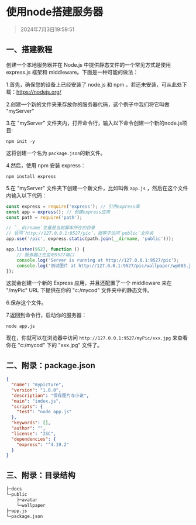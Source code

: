 # 使用node搭建服务器

> 2024年7月3日19:59:51

## 一、搭建教程

创建一个本地服务器并在 Node.js 中提供静态文件的一个常见方式是使用 express.js 框架和 middleware。下面是一种可能的做法：

1.首先，确保您的设备上已经安装了 node.js 和 npm 。若还未安装，可从此处下载：https://nodejs.org/

2.创建一个新的文件夹来存放你的服务器代码，这个例子中我们将它叫做 "myServer"

3.在 "myServer" 文件夹内，打开命令行，输入以下命令创建一个新的node.js项目:

```shell
npm init -y
```
这将创建一个名为 `package.json`的新文件。

4.然后，使用 npm 安装 express：

```shell
npm install express
```
5.在 "myServer" 文件夹下创建一个新文件，比如叫做 `app.js` ，然后在这个文件内输入以下代码：

```javascript
const express = require('express'); // 引用express库
const app = express(); // 创建express应用
const path = require('path');

// `__dirname`变量是当前脚本所在的目录
// 访问`http://127.0.0.1:9527/pic`，就等于访问`public`文件夹
app.use('/pic', express.static(path.join(__dirname, 'public')));

app.listen(9527, function () {
    // 服务器正在监听9527端口
    console.log('Server is running at http://127.0.0.1:9527/pic');
    console.log('测试图片 at http://127.0.0.1:9527/pic/wallpaper/wp003.jpeg');
});
```
这就会创建一个新的 Express 应用，并且还配置了一个 middleware 来在 "/myPic" URL 下提供在你的 "c:/mycod" 文件夹中的静态文件。

6.保存这个文件。

7.返回到命令行，启动你的服务器：

```shell
node app.js
```

现在，你就可以在浏览器中访问 `http://127.0.0.1:9527/myPic/xxx.jpg` 来查看你在 "c:/mycod" 下的 "xxx.jpg" 文件了。

## 二、附录：package.json

```json
{
  "name": "mypicture",
  "version": "1.0.0",
  "description": "保存图片与小说",
  "main": "index.js",
  "scripts": {
    "test": "node app.js"
  },
  "keywords": [],
  "author": "",
  "license": "ISC",
  "dependencies": {
    "express": "^4.19.2"
  }
}
```

## 三、附录：目录结构

```sh
├─docs
└─public
    ├─avatar
    └─wallpaper
├─app.js
└─package.json
```

